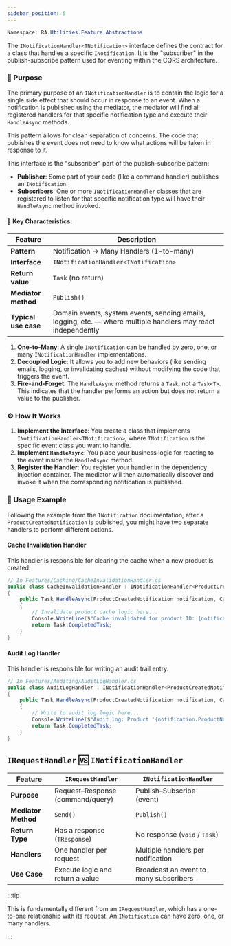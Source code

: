 ```yaml
---
sidebar_position: 5
---
```


```powershell
Namespace: RA.Utilities.Feature.Abstractions
```

The `INotificationHandler<TNotification>` interface defines the contract for a class that handles a specific `INotification`.
It is the "subscriber" in the publish-subscribe pattern used for eventing within the CQRS architecture.

### 🎯 Purpose

The primary purpose of an `INotificationHandler` is to contain the logic for a single side effect that should occur in response to an event.
When a notification is published using the mediator, the mediator will find all registered handlers for that specific notification type and execute their `HandleAsync` methods.

This pattern allows for clean separation of concerns.
The code that publishes the event does not need to know what actions will be taken in response to it.

This interface is the "subscriber" part of the publish-subscribe pattern:

* **Publisher**: Some part of your code (like a command handler) publishes an `INotification`.
* **Subscribers**: One or more `INotificationHandler` classes that are registered to listen for that specific notification type will have their `HandleAsync` method invoked.


#### 🔑 Key Characteristics:

| Feature              | Description                                                                                                   |
| -------------------- | ------------------------------------------------------------------------------------------------------------- |
| **Pattern**          | Notification → Many Handlers (1-to-many)                                                                      |
| **Interface**        | `INotificationHandler<TNotification>`                                                                         |
| **Return value**     | `Task` (no return)                                                                                            |
| **Mediator method**  | `Publish()`                                                                                                   |
| **Typical use case** | Domain events, system events, sending emails, logging, etc. — where multiple handlers may react independently |

1.  **One-to-Many**: A single `INotification` can be handled by zero, one, or many `INotificationHandler` implementations.
2.  **Decoupled Logic**: It allows you to add new behaviors (like sending emails, logging, or invalidating caches) without modifying the code that triggers the event.
3.  **Fire-and-Forget**: The `HandleAsync` method returns a `Task`, not a `Task<T>`. This indicates that the handler performs an action but does not return a value to the publisher.

### ⚙️ How It Works

1.  **Implement the Interface**: You create a class that implements `INotificationHandler<TNotification>`, where `TNotification` is the specific event class you want to handle.
2.  **Implement `HandleAsync`**: You place your business logic for reacting to the event inside the `HandleAsync` method.
3.  **Register the Handler**: You register your handler in the dependency injection container. The mediator will then automatically discover and invoke it when the corresponding notification is published.

### 🚀 Usage Example

Following the example from the `INotification` documentation, after a `ProductCreatedNotification` is published, you might have two separate handlers to perform different actions.

#### Cache Invalidation Handler

This handler is responsible for clearing the cache when a new product is created.

```csharp
// In Features/Caching/CacheInvalidationHandler.cs
public class CacheInvalidationHandler : INotificationHandler<ProductCreatedNotification>
{
    public Task HandleAsync(ProductCreatedNotification notification, CancellationToken cancellationToken)
    {
        // Invalidate product cache logic here...
        Console.WriteLine($"Cache invalidated for product ID: {notification.ProductId}");
        return Task.CompletedTask;
    }
}
```

#### Audit Log Handler

This handler is responsible for writing an audit trail entry.

```csharp
// In Features/Auditing/AuditLogHandler.cs
public class AuditLogHandler : INotificationHandler<ProductCreatedNotification>
{
    public Task HandleAsync(ProductCreatedNotification notification, CancellationToken cancellationToken)
    {
        // Write to audit log logic here...
        Console.WriteLine($"Audit log: Product '{notification.ProductName}' created.");
        return Task.CompletedTask;
    }
}
```

## `IRequestHandler` 🆚 `INotificationHandler` 

| Feature             | `IRequestHandler`                | `INotificationHandler`                 |
| ------------------- | -------------------------------- | -------------------------------------- |
| **Purpose**         | Request–Response (command/query) | Publish–Subscribe (event)              |
| **Mediator Method** | `Send()`                         | `Publish()`                            |
| **Return Type**     | Has a response (`TResponse`)     | No response (`void` / `Task`)          |
| **Handlers**        | One handler per request          | Multiple handlers per notification     |
| **Use Case**        | Execute logic and return a value | Broadcast an event to many subscribers |


:::tip

This is fundamentally different from an `IRequestHandler`, which has a one-to-one relationship with its request.
An `INotification` can have zero, one, or many handlers.

:::